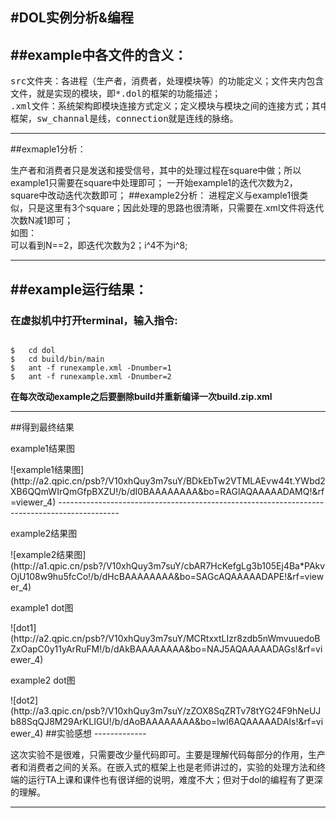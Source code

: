 #DOL实例分析&编程
----------------------
##example中各文件的含义：
-----------------------------
<pre>
src文件夹：各进程（生产者，消费者，处理模块等）的功能定义；文件夹内包含.c和.h两种  
文件，就是实现的模块，即*.dol的框架的功能描述；  
.xml文件：系统架构即模块连接方式定义；定义模块与模块之间的连接方式；其中proces是  
框架，sw_channal是线，connection就是连线的脉络。
</pre>
----------------------------------------------------------------------------------------------------
##exmaple1分析：

生产者和消费者只是发送和接受信号，其中的处理过程在square中做；所以example1只需要在square中处理即可；
一开始example1的迭代次数为2，square中改动迭代次数即可；
##example2分析： 
进程定义与example1很类似，只是这里有3个square；因此处理的思路也很清晰，只需要在.xml文件将迭代次数N减1即可；  
如图：  
可以看到N==2，即迭代次数为2；i^4不为i^8;  

--------------------------------------------------------------
##example运行结果：
----------------------
### 在虚拟机中打开**terminal**，输入指令:  
<pre><code>
$	cd dol
$	cd build/bin/main
$	ant -f runexample.xml -Dnumber=1
$	ant -f runexample.xml -Dnumber=2
</code></pre>
**在每次改动example之后要删除build并重新编译一次build.zip.xml**

-------------------------------------------------------------------------
##得到最终结果
<p>example1结果图</p>
![example1结果图](http://a2.qpic.cn/psb?/V10xhQuy3m7suY/BDkEbTw2VTMLAEvw44t.YWbd2XB6QQmWIrQmGfpBXZU!/b/dI0BAAAAAAAA&bo=RAGlAQAAAAADAMQ!&rf=viewer_4)    
---------------------------------------------------------------------------------------------
<p>example2结果图</p>
![example2结果图](http://a1.qpic.cn/psb?/V10xhQuy3m7suY/cbAR7HcKefgLg3b105Ej4Ba*PAkvOjU108w9hu5fcCo!/b/dHcBAAAAAAAA&bo=SAGcAQAAAAADAPE!&rf=viewer_4)  
<p>example1 dot图</p>
![dot1](http://a2.qpic.cn/psb?/V10xhQuy3m7suY/MCRtxxtLIzr8zdb5nWmvuuedoBZxOapC0y11yArRuFM!/b/dAkBAAAAAAAA&bo=NAJ5AQAAAAADAGs!&rf=viewer_4)
<p>example2 dot图</p>
![dot2](http://a3.qpic.cn/psb?/V10xhQuy3m7suY/zZOX8SqZRTv78tYG24F9hNeUJb88SqQJ8M29ArKLIGU!/b/dAoBAAAAAAAA&bo=lwI6AQAAAAADAIs!&rf=viewer_4)  
##实验感想  
-------------  

这次实验不是很难，只需要改少量代码即可。主要是理解代码每部分的作用，生产者和消费者之间的关系。在嵌入式的框架上也是老师讲过的，实验的处理方法和终端的运行TA上课和课件也有很详细的说明，难度不大；但对于dol的编程有了更深的理解。  

----------------------------------------------------------------------------------------------------









